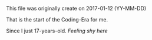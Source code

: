 This file was originally create on 2017-01-12 (YY-MM-DD)

That is the start of the Coding-Era for me. 

Since I just 17-years-old.
*Feeling shy here*
